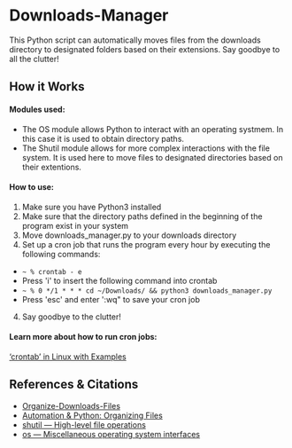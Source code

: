 # Downloads-Manager
This Python script can automatically moves files from the downloads directory to designated folders based on their extensions. Say goodbye to all the clutter!

## How it Works

#### Modules used:
- The OS module allows Python to interact with an operating systmem. In this case it is used to obtain directory paths.
- The Shutil module allows for more complex interactions with the file system. It is used here to move files to designated directories based on their extentions.

#### How to use:
1. Make sure you have Python3 installed
1. Make sure that the directory paths defined in the beginning of the program exist in your system
2. Move downloads_manager.py to your downloads directory
3. Set up a cron job that runs the program every hour by executing the following commands:
  * `~ % crontab - e`
  * Press 'i' to insert the following command into crontab
  * `~ % 0 */1 * * * cd ~/Downloads/ && python3 downloads_manager.py`
  * Press 'esc' and enter ':wq" to save your cron job
4. Say goodbye to the clutter!

#### Learn more about how to run cron jobs:
[‘crontab’ in Linux with Examples](https://crontab.guru)

## References & Citations
* [Organize-Downloads-Files](https://github.com/nitish-dev-1503/Organize-Download-Files)
* [Automation & Python: Organizing Files](https://medium.com/swlh/automation-python-organizing-files-5d2b6b933402)
* [shutil — High-level file operations](https://docs.python.org/3/library/shutil.html)
* [os — Miscellaneous operating system interfaces](https://docs.python.org/3/library/os.html)
